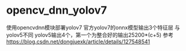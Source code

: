 # opencv_dnn_yolov7
使用opencvdnn模块部署yolov7
官方yolov7的onnx模型输出3个特征层 与yolov5不同
yolov5输出4个，第一个为整合好的输出25200*(c+5)
参考
https://blog.csdn.net/dongjuexk/article/details/127548541
